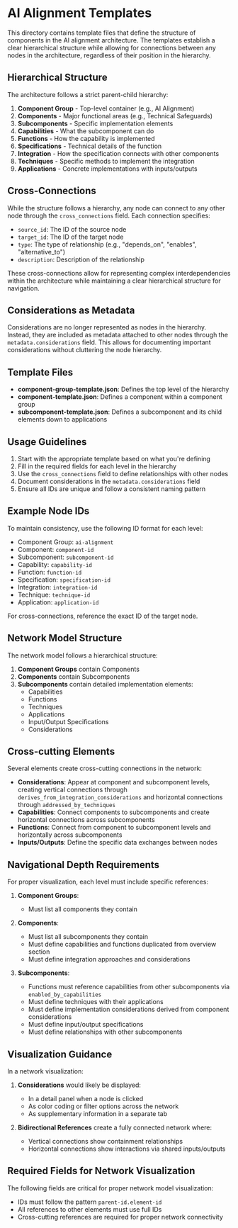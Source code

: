 # AI Alignment Templates

This directory contains template files that define the structure of components in the AI alignment architecture. The templates establish a clear hierarchical structure while allowing for connections between any nodes in the architecture, regardless of their position in the hierarchy.

## Hierarchical Structure

The architecture follows a strict parent-child hierarchy:

1. **Component Group** - Top-level container (e.g., AI Alignment)
2. **Components** - Major functional areas (e.g., Technical Safeguards)
3. **Subcomponents** - Specific implementation elements
4. **Capabilities** - What the subcomponent can do
5. **Functions** - How the capability is implemented
6. **Specifications** - Technical details of the function
7. **Integration** - How the specification connects with other components
8. **Techniques** - Specific methods to implement the integration
9. **Applications** - Concrete implementations with inputs/outputs

## Cross-Connections

While the structure follows a hierarchy, any node can connect to any other node through the `cross_connections` field. Each connection specifies:

- `source_id`: The ID of the source node
- `target_id`: The ID of the target node
- `type`: The type of relationship (e.g., "depends_on", "enables", "alternative_to")
- `description`: Description of the relationship

These cross-connections allow for representing complex interdependencies within the architecture while maintaining a clear hierarchical structure for navigation.

## Considerations as Metadata

Considerations are no longer represented as nodes in the hierarchy. Instead, they are included as metadata attached to other nodes through the `metadata.considerations` field. This allows for documenting important considerations without cluttering the node hierarchy.

## Template Files

- **component-group-template.json**: Defines the top level of the hierarchy
- **component-template.json**: Defines a component within a component group
- **subcomponent-template.json**: Defines a subcomponent and its child elements down to applications

## Usage Guidelines

1. Start with the appropriate template based on what you're defining
2. Fill in the required fields for each level in the hierarchy
3. Use the `cross_connections` field to define relationships with other nodes
4. Document considerations in the `metadata.considerations` field
5. Ensure all IDs are unique and follow a consistent naming pattern

## Example Node IDs

To maintain consistency, use the following ID format for each level:
- Component Group: `ai-alignment`
- Component: `component-id`
- Subcomponent: `subcomponent-id`
- Capability: `capability-id`
- Function: `function-id`
- Specification: `specification-id`
- Integration: `integration-id`
- Technique: `technique-id`
- Application: `application-id`

For cross-connections, reference the exact ID of the target node.

## Network Model Structure

The network model follows a hierarchical structure:

1. **Component Groups** contain Components
2. **Components** contain Subcomponents
3. **Subcomponents** contain detailed implementation elements:
   - Capabilities
   - Functions
   - Techniques
   - Applications
   - Input/Output Specifications
   - Considerations

## Cross-cutting Elements

Several elements create cross-cutting connections in the network:

- **Considerations**: Appear at component and subcomponent levels, creating vertical connections through `derives_from_integration_considerations` and horizontal connections through `addressed_by_techniques`
- **Capabilities**: Connect components to subcomponents and create horizontal connections across subcomponents
- **Functions**: Connect from component to subcomponent levels and horizontally across subcomponents
- **Inputs/Outputs**: Define the specific data exchanges between nodes

## Navigational Depth Requirements

For proper visualization, each level must include specific references:

1. **Component Groups**:
   - Must list all components they contain
   
2. **Components**:
   - Must list all subcomponents they contain
   - Must define capabilities and functions duplicated from overview section
   - Must define integration approaches and considerations

3. **Subcomponents**:
   - Functions must reference capabilities from other subcomponents via `enabled_by_capabilities`
   - Must define techniques with their applications
   - Must define implementation considerations derived from component considerations
   - Must define input/output specifications
   - Must define relationships with other subcomponents

## Visualization Guidance

In a network visualization:

1. **Considerations** would likely be displayed:
   - In a detail panel when a node is clicked
   - As color coding or filter options across the network
   - As supplementary information in a separate tab

2. **Bidirectional References** create a fully connected network where:
   - Vertical connections show containment relationships
   - Horizontal connections show interactions via shared inputs/outputs

## Required Fields for Network Visualization

The following fields are critical for proper network model visualization:

- IDs must follow the pattern `parent-id.element-id`
- All references to other elements must use full IDs
- Cross-cutting references are required for proper network connectivity 